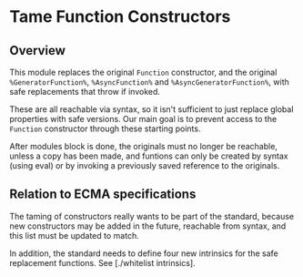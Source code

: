 # Tame Function Constructors

## Overview

This module replaces the original `Function` constructor, and the original
`%GeneratorFunction%`, `%AsyncFunction%` and `%AsyncGeneratorFunction%`, with
safe replacements that throw if invoked.

These are all reachable via syntax, so it isn't sufficient to just
replace global properties with safe versions. Our main goal is to prevent
access to the `Function` constructor through these starting points.

After modules block is done, the originals must no longer be reachable, unless
a copy has been made, and funtions can only be created by syntax (using eval)
or by invoking a previously saved reference to the originals.

## Relation to ECMA specifications

The taming of constructors really wants to be part of the standard, because new
constructors may be added in the future, reachable from syntax, and this
list must be updated to match.

In addition, the standard needs to define four new intrinsics for the safe 
replacement functions. See [./whitelist intrinsics].